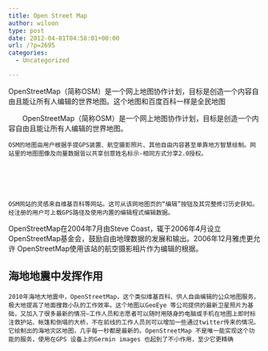 ```yaml
---
title: Open Street Map
author: wiloon
type: post
date: 2012-04-01T04:58:01+00:00
url: /?p=2695
categories:
  - Uncategorized

---
```

OpenStreetMap（简称OSM）是一个网上地图协作计划，目标是创造一个内容自由且能让所有人编辑的世界地图。这个地图和百度百科一样是全民地图

<div id="lemmaContent-0">
  　　OpenStreetMap（简称OSM）是一个网上地图协作计划，目标是创造一个内容自由且能让所有人编辑的世界地图。 
  
  
  
  
  
    OSM的地图由用户根据手提GPS装置、航空摄影照片、其他自由内容甚至单靠地方智慧绘制。网站里的地图图像及向量数据皆以共享创意姓名标示-相同方式分享2.0授权。
  
  
  
  
  
  
    OSM网站的灵感来自维基百科等网站。这可从该网地图页的“编辑”按钮及其完整修订历史获知。经注册的用户可上载GPS路径及使用内置的编辑程式编辑数据。
 OpenStreetMap在2004年7月由Steve Coast，辄于2006年4月设立OpenStreetMap基金会，鼓励自由地理数据的发展和输出。2006年12月雅虎更允许 OpenStreetMap使用该站的航空摄影相片作为编辑的根据。
  
  
  
  
  
  <h2>
    海地地震中发挥作用
  </h2>
  
  
    2010年海地大地震中，OpenStreetMap，这个类似维基百科、供人自由编辑的公众地图服务，极大地提高了地面搜救小队的工作效率。这个地图以GeoEye 等公司提供的最新卫星照片为基础，又加入了很多最新的情况—工作人员和志愿者可以随时用随身的电脑或手机在地图上即时标注救护站、帐篷和倒塌的大桥，不在前线的工作人员则可以增加一些通过twitter传来的情况。它绘制出的海地灾区地图，几乎每一秒都是最新的。OpenStreetMap 不是唯一能实现这个功能的服务，使用在GPS 设备上的Germin images 也起到了不小作用，至少它更精确
  
